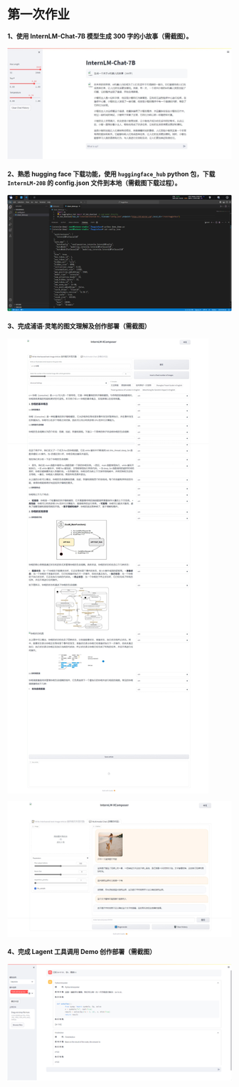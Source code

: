 # 第一次作业

#### 1、使用 InternLM-Chat-7B 模型生成 300 字的小故事（需截图）。

![](images\2.jpeg)

####  2、熟悉 hugging face 下载功能，使用 `huggingface_hub` python 包，下载 `InternLM-20B` 的 config.json 文件到本地（需截图下载过程）。

![](images\5.png)

####  3、完成浦语·灵笔的图文理解及创作部署（需截图）

![](images\3.jpeg)

![](images\4.jpeg)

#### 4、完成 Lagent 工具调用 Demo 创作部署（需截图）

![](images\1.png)
